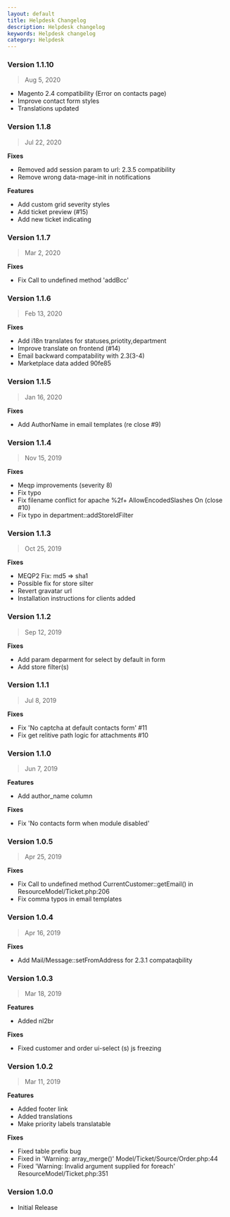 ```yaml
---
layout: default
title: Helpdesk Changelog
description: Helpdesk changelog
keywords: Helpdesk changelog
category: Helpdesk
---
```


### Version 1.1.10

> Aug 5, 2020

 - Magento 2.4 compatibility (Error on contacts page)
 - Improve contact form styles
 - Translations updated

### Version 1.1.8

> Jul 22, 2020

**Fixes**
 - Removed add session param to url: 2.3.5 compatibility
 - Remove wrong data-mage-init in notifications

**Features**
 - Add custom grid severity styles
 - Add ticket preview (#15)
 - Add new ticket indicating

### Version 1.1.7

> Mar 2, 2020

**Fixes**
 - Fix Call to undefined method 'addBcc'

### Version 1.1.6

> Feb 13, 2020

**Fixes**
 - Add i18n translates for statuses,priotity,department
 - Improve translate on frontend (#14)
 - Email backward compatability with 2.3(3-4)
 - Marketplace data added 90fe85

### Version 1.1.5

> Jan 16, 2020

**Fixes**
 - Add AuthorName in email templates (re close #9)

### Version 1.1.4

> Nov 15, 2019

**Fixes**
 - Meqp improvements (severity 8)
 - Fix typo
 - Fix filename conflict for apache %2f+ AllowEncodedSlashes On (close #10)
 - Fix typo in department::addStoreIdFilter

### Version 1.1.3

> Oct 25, 2019

**Fixes**
 - MEQP2 Fix: md5 => sha1
 - Possible fix for store silter
 - Revert gravatar url
 - Installation instructions for clients added

### Version 1.1.2

> Sep 12, 2019

**Fixes**
 - Add param deparment for select by default in form
 - Add store filter(s)

### Version 1.1.1

> Jul 8, 2019

**Fixes**
 - Fix 'No captcha at default contacts form' #11
 - Fix get relitive path logic for attachments #10

### Version 1.1.0

> Jun 7, 2019

**Features**
 - Add author_name column

**Fixes**
 - Fix 'No contacts form when module disabled'


### Version 1.0.5

> Apr 25, 2019

**Fixes**
 - Fix Call to undefined method CurrentCustomer::getEmail() in ResourceModel/Ticket.php:206
 - Fix comma typos in email templates

### Version 1.0.4

> Apr 16, 2019

**Fixes**
 - Add Mail/Message::setFromAddress for 2.3.1 compataqbility

### Version 1.0.3

> Mar 18, 2019

**Features**
 - Added nl2br

**Fixes**
 - Fixed customer and order ui-select (s) js freezing

### Version 1.0.2

> Mar 11, 2019

**Features**
 - Added footer link
 - Added translations
 - Make priority labels translatable

**Fixes**
 - Fixed table prefix bug
 - Fixed in 'Warning: array_merge()' Model/Ticket/Source/Order.php:44
 - Fixed 'Warning: Invalid argument supplied for foreach' ResourceModel/Ticket.php:351

### Version 1.0.0

 -  Initial Release
